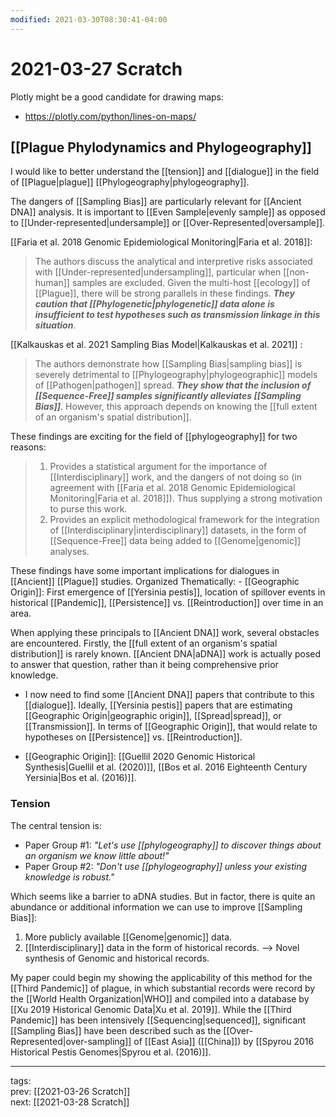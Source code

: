 ```yaml
---
modified: 2021-03-30T08:30:41-04:00
---
```


# 2021-03-27 Scratch

Plotly might be a good candidate for drawing maps:
- <https://plotly.com/python/lines-on-maps/>

## [[Plague Phylodynamics and Phylogeography]]

I would like to better understand the [[tension]] and [[dialogue]] in the field of [[Plague|plague]] [[Phylogeography|phylogeography]].

The dangers of [[Sampling Bias]] are particularly relevant for [[Ancient DNA]] analysis. It is important to [[Even Sample|evenly sample]] as opposed to [[Under-represented|undersample]] or [[Over-Represented|oversample]]. 

[[Faria et al. 2018 Genomic Epidemiological Monitoring|Faria et al. 2018]]:
> The authors discuss the analytical and interpretive risks associated with [[Under-represented|undersampling]], particular when [[non-human]] samples are excluded. Given the multi-host [[ecology]] of [[Plague]], there will be strong parallels in these findings. <i>**They caution that [[Phylogenetic|phylogenetic]] data alone is insufficient to test hypotheses such as transmission linkage in this situation**</i>.

[[Kalkauskas et al. 2021 Sampling Bias Model|Kalkauskas et al. 2021]] :
>  The authors demonstrate how [[Sampling Bias|sampling bias]] is severely detrimental to [[Phylogeography|phylogeographic]] models of [[Pathogen|pathogen]] spread. <i>**They show that the inclusion of [[Sequence-Free]] samples significantly alleviates [[Sampling Bias]]</i>**. However, this approach depends on knowing the [[full extent of an organism's spatial distribution]].

These findings are exciting for the field of [[phylogeography]] for two reasons:
>1. Provides a statistical argument for the importance of [[Interdisciplinary]] work, and the dangers of not doing so (in agreement with [[Faria et al. 2018 Genomic Epidemiological Monitoring|Faria et al. 2018]]).  Thus supplying a strong motivation to purse this work.
>1. Provides an explicit methodological framework for the integration of [[Interdisciplinary|interdisciplinary]] datasets, in the form of [[Sequence-Free]] data being added to [[Genome|genomic]] analyses.
	
These findings have some important implications for dialogues in [[Ancient]] [[Plague]] studies. Organized Thematically:
	-  [[Geographic Origin]]: First emergence of [[Yersinia pestis]], location of spillover events in historical [[Pandemic]], [[Persistence]] vs. [[Reintroduction]] over time in an area.
	
When applying these principals to [[Ancient DNA]] work, several obstacles are encountered. Firstly, the [[full extent of an organism's spatial distribution]] is rarely known. [[Ancient DNA|aDNA]] work is actually posed to answer that question, rather than it being comprehensive prior knowledge. 

- I now need to find some [[Ancient DNA]] papers that contribute to this [[dialogue]]. Ideally, [[Yersinia pestis]] papers that are estimating [[Geographic Origin|geographic origin]], [[Spread|spread]], or [[Transmission]]. In terms of [[Geographic Origin]], that would relate to hypotheses on [[Persistence]] vs. [[Reintroduction]].


- [[Geographic Origin]]: [[Guellil 2020 Genomic Historical Synthesis|Guellil et al. (2020)]], [[Bos et al. 2016 Eighteenth Century Yersinia|Bos et al. (2016)]].

### Tension

The central tension is:
- Paper Group #1: <i>"Let's use [[phylogeography]] to discover things about an organism we know little about!"</i>
- Paper Group #2: <i>"Don't use [[phylogeography]] unless your existing knowledge is robust."</i>

Which seems like a barrier to aDNA studies. But in factor, there is quite an abundance or additional information we can use to improve [[Sampling Bias]]:
1. More publicly available [[Genome|genomic]] data.
1. [[Interdisciplinary]] data in the form of historical records.
--> Novel synthesis of Genomic and historical records.

My paper could begin my showing the applicability of this method for the [[Third Pandemic]] of plague, in which substantial records were record by the [[World Health Organization|WHO]] and compiled into a database by [[Xu 2019 Historical Genomic Data|Xu et al. 2019]]. While the [[Third Pandemic]] has been intensively [[Sequencing|sequenced]], significant [[Sampling Bias]] have been described such as the [[Over-Represented|over-sampling]] of [[East Asia]] ([[China]]) by [[Spyrou 2016 Historical Pestis Genomes|Spyrou et al. (2016)]].

---
tags:  
prev: [[2021-03-26 Scratch]]  
next: [[2021-03-28 Scratch]]